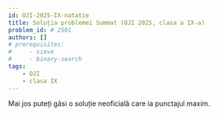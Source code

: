 ```yaml
---
id: OJI-2025-IX-natatie
title: Soluția problemei Summat (OJI 2025, clasa a IX-a)
problem_id: # 2501
authors: []
# prerequisites:
#     - sieve
#     - binary-search
tags:
    - OJI
    - clasa IX
---
```



Mai jos puteți găsi o soluție neoficială care ia punctajul maxim.

```cpp

```
